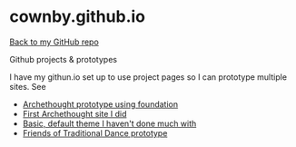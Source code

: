 # cownby.github.io

[Back to my GitHub repo](https://github.com/cownby)

Github projects & prototypes

I have my githun.io set up to use project pages so I can prototype multiple sites. See
* [Archethought prototype using foundation](https://cownby.github.io/webPrototype-Archethought/)
* [First Archethought site I did](https://archethought.github.io/)
* [Basic, default theme I haven't done much with](https://cownby.github.io/gh-pages-prototype/)
* [Friends of Traditional Dance prototype](https://cownby.github.io/webPrototype-fotd/)
